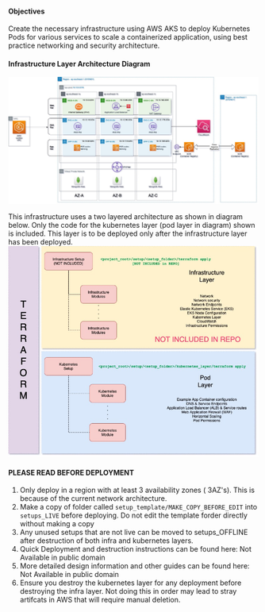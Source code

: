 #### Objectives
Create  the necessary infrastructure using AWS AKS to deploy Kubernetes Pods for various services to scale a containerized application, using best practice networking and security architecture.


#### Infrastructure Layer Architecture Diagram

![AWS Architecture Diagram](/infra_layer_architecture.jpg)

This infrastructure uses a two layered architecture as shown in diagram below. Only the code for the kubernetes layer (pod layer in diagram) shown is included. This layer is to be deployed only after the infrastructure layer has been deployed.  
![Terraforming example Design Architecture Diagram](/architecture_design.jpg)

#### PLEASE READ BEFORE DEPLOYMENT
1. Only deploy in a region with at least 3 availability zones ( 3AZ's).  This is because of the current network architecture. 
2. Make a copy of folder called  `setup_template/MAKE_COPY_BEFORE_EDIT` into  `setups_LIVE` before deploying. Do not edit the template forder directly without making a copy
3. Any unused setups that are not live can be moved to setups_OFFLINE after destruction of both infra and kubernetes layers.
4. Quick Deployment and destruction instructions can be found here: Not Available in public domain
5. More detailed design information and other guides can be found here:
Not Available in public domain
6. Ensure you destroy the kubernetes layer for any deployment before destroying the infra layer. Not doing this in order may lead to stray artifcats in AWS that will require manual deletion.
